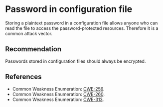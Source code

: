 # Password in configuration file
Storing a plaintext password in a configuration file allows anyone who can read the file to access the password-protected resources. Therefore it is a common attack vector.


## Recommendation
Passwords stored in configuration files should always be encrypted.


## References
* Common Weakness Enumeration: [CWE-256](https://cwe.mitre.org/data/definitions/256.html).
* Common Weakness Enumeration: [CWE-260](https://cwe.mitre.org/data/definitions/260.html).
* Common Weakness Enumeration: [CWE-313](https://cwe.mitre.org/data/definitions/313.html).
